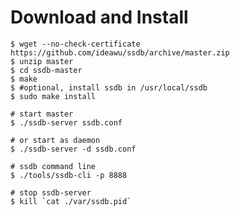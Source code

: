 # Download and Install

	$ wget --no-check-certificate https://github.com/ideawu/ssdb/archive/master.zip
	$ unzip master
	$ cd ssdb-master
	$ make
	$ #optional, install ssdb in /usr/local/ssdb
	$ sudo make install
	
	# start master
	$ ./ssdb-server ssdb.conf
	
	# or start as daemon
	$ ./ssdb-server -d ssdb.conf
	
	# ssdb command line
	$ ./tools/ssdb-cli -p 8888
	
	# stop ssdb-server
	$ kill `cat ./var/ssdb.pid`
